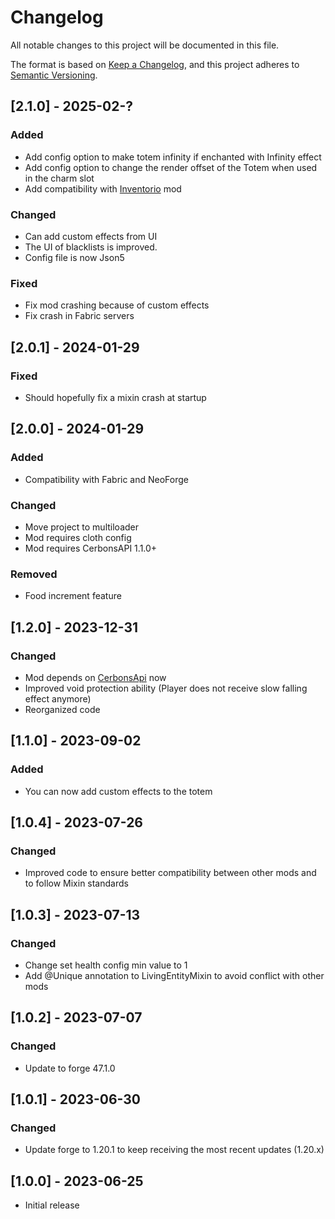 # Changelog

All notable changes to this project will be documented in this file.

The format is based on [Keep a Changelog](https://keepachangelog.com/en/1.0.0/),
and this project adheres to [Semantic Versioning](https://semver.org/spec/v2.0.0.html).

## [2.1.0] - 2025-02-?

### Added

- Add config option to make totem infinity if enchanted with Infinity effect
- Add config option to change the render offset of the Totem when used in the charm slot
- Add compatibility with [Inventorio](https://www.curseforge.com/minecraft/mc-mods/inventorio-forge) mod

### Changed

- Can add custom effects from UI
- The UI of blacklists is improved.
- Config file is now Json5

### Fixed

- Fix mod crashing because of custom effects
- Fix crash in Fabric servers

## [2.0.1] - 2024-01-29

### Fixed

- Should hopefully fix a mixin crash at startup

## [2.0.0] - 2024-01-29

### Added

- Compatibility with Fabric and NeoForge

### Changed

- Move project to multiloader
- Mod requires cloth config
- Mod requires CerbonsAPI 1.1.0+ 

### Removed

- Food increment feature

## [1.2.0] - 2023-12-31

### Changed

- Mod depends on [CerbonsApi](https://www.curseforge.com/minecraft/mc-mods/cerbons-api-forge/files/4992038) now
- Improved void protection ability (Player does not receive slow falling effect anymore)
- Reorganized code

## [1.1.0] - 2023-09-02

### Added

- You can now add custom effects to the totem

## [1.0.4] - 2023-07-26

### Changed

- Improved code to ensure better compatibility between other mods and to follow Mixin standards

## [1.0.3] - 2023-07-13

### Changed

- Change set health config min value to 1
- Add @Unique annotation to LivingEntityMixin to avoid conflict with other mods

## [1.0.2] - 2023-07-07

### Changed

- Update to forge 47.1.0

## [1.0.1] - 2023-06-30

### Changed

- Update forge to 1.20.1 to keep receiving the most recent updates (1.20.x)

## [1.0.0] - 2023-06-25

- Initial release